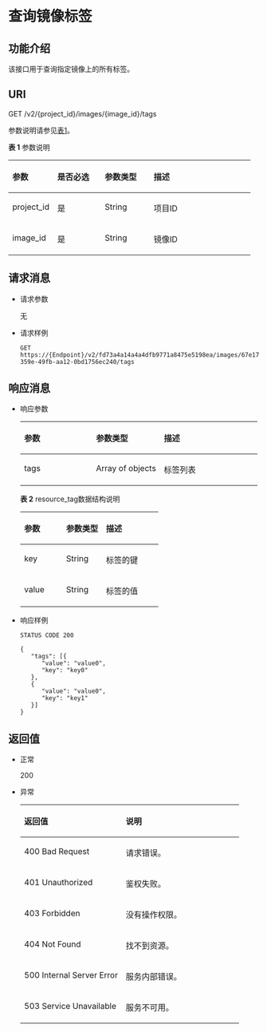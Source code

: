 # 查询镜像标签<a name="ims_03_0620"></a>

## 功能介绍<a name="section9600505183747"></a>

该接口用于查询指定镜像上的所有标签。

## URI<a name="section26015555183747"></a>

GET /v2/\{project\_id\}/images/\{image\_id\}/tags

参数说明请参见[表1](#table16231211183747)。

**表 1**  参数说明

<a name="table16231211183747"></a>
<table><thead align="left"><tr id="row34211813183747"><th class="cellrowborder" valign="top" width="18.558144185581448%" id="mcps1.2.5.1.1"><p id="p19693454183747"><a name="p19693454183747"></a><a name="p19693454183747"></a>参数</p>
</th>
<th class="cellrowborder" valign="top" width="19.588041195880415%" id="mcps1.2.5.1.2"><p id="p51665940183747"><a name="p51665940183747"></a><a name="p51665940183747"></a>是否必选</p>
</th>
<th class="cellrowborder" valign="top" width="20.207979202079798%" id="mcps1.2.5.1.3"><p id="p24191582183747"><a name="p24191582183747"></a><a name="p24191582183747"></a>参数类型</p>
</th>
<th class="cellrowborder" valign="top" width="41.64583541645836%" id="mcps1.2.5.1.4"><p id="p13361108183747"><a name="p13361108183747"></a><a name="p13361108183747"></a>描述</p>
</th>
</tr>
</thead>
<tbody><tr id="row8508000183747"><td class="cellrowborder" valign="top" width="18.558144185581448%" headers="mcps1.2.5.1.1 "><p id="p18059367183747"><a name="p18059367183747"></a><a name="p18059367183747"></a>project_id</p>
</td>
<td class="cellrowborder" valign="top" width="19.588041195880415%" headers="mcps1.2.5.1.2 "><p id="p53522643183747"><a name="p53522643183747"></a><a name="p53522643183747"></a>是</p>
</td>
<td class="cellrowborder" valign="top" width="20.207979202079798%" headers="mcps1.2.5.1.3 "><p id="p40366860183747"><a name="p40366860183747"></a><a name="p40366860183747"></a>String</p>
</td>
<td class="cellrowborder" valign="top" width="41.64583541645836%" headers="mcps1.2.5.1.4 "><p id="p48490233183747"><a name="p48490233183747"></a><a name="p48490233183747"></a>项目ID</p>
</td>
</tr>
<tr id="row33758919183747"><td class="cellrowborder" valign="top" width="18.558144185581448%" headers="mcps1.2.5.1.1 "><p id="p50117918183747"><a name="p50117918183747"></a><a name="p50117918183747"></a>image_id</p>
</td>
<td class="cellrowborder" valign="top" width="19.588041195880415%" headers="mcps1.2.5.1.2 "><p id="p33019549183747"><a name="p33019549183747"></a><a name="p33019549183747"></a>是</p>
</td>
<td class="cellrowborder" valign="top" width="20.207979202079798%" headers="mcps1.2.5.1.3 "><p id="p57337837183747"><a name="p57337837183747"></a><a name="p57337837183747"></a>String</p>
</td>
<td class="cellrowborder" valign="top" width="41.64583541645836%" headers="mcps1.2.5.1.4 "><p id="p13853238183747"><a name="p13853238183747"></a><a name="p13853238183747"></a>镜像ID</p>
</td>
</tr>
</tbody>
</table>

## 请求消息<a name="section57570279183747"></a>

-   请求参数

    无

-   请求样例

    ```
    GET https://{Endpoint}/v2/fd73a4a14a4a4dfb9771a8475e5198ea/images/67e17426-359e-49fb-aa12-0bd1756ec240/tags
    ```


## 响应消息<a name="section29913939183747"></a>

-   响应参数

    <a name="table39040786183747"></a>
    <table><thead align="left"><tr id="row55439147183747"><th class="cellrowborder" valign="top" width="30.25302530253025%" id="mcps1.1.4.1.1"><p id="p61385912183747"><a name="p61385912183747"></a><a name="p61385912183747"></a>参数</p>
    </th>
    <th class="cellrowborder" valign="top" width="28.642864286428644%" id="mcps1.1.4.1.2"><p id="p32677523183747"><a name="p32677523183747"></a><a name="p32677523183747"></a>参数类型</p>
    </th>
    <th class="cellrowborder" valign="top" width="41.1041104110411%" id="mcps1.1.4.1.3"><p id="p29633713183747"><a name="p29633713183747"></a><a name="p29633713183747"></a>描述</p>
    </th>
    </tr>
    </thead>
    <tbody><tr id="row51520592183747"><td class="cellrowborder" valign="top" width="30.25302530253025%" headers="mcps1.1.4.1.1 "><p id="p12418456183747"><a name="p12418456183747"></a><a name="p12418456183747"></a>tags</p>
    </td>
    <td class="cellrowborder" valign="top" width="28.642864286428644%" headers="mcps1.1.4.1.2 "><p id="p7330880183747"><a name="p7330880183747"></a><a name="p7330880183747"></a>Array of objects</p>
    </td>
    <td class="cellrowborder" valign="top" width="41.1041104110411%" headers="mcps1.1.4.1.3 "><p id="p56930417183747"><a name="p56930417183747"></a><a name="p56930417183747"></a>标签列表</p>
    </td>
    </tr>
    </tbody>
    </table>

    **表 2**  resource\_tag数据结构说明

    <a name="table47961066183747"></a>
    <table><thead align="left"><tr id="row12649451183747"><th class="cellrowborder" valign="top" width="30.4%" id="mcps1.2.4.1.1"><p id="p17972593183747"><a name="p17972593183747"></a><a name="p17972593183747"></a>参数</p>
    </th>
    <th class="cellrowborder" valign="top" width="28.88%" id="mcps1.2.4.1.2"><p id="p7914788183747"><a name="p7914788183747"></a><a name="p7914788183747"></a>参数类型</p>
    </th>
    <th class="cellrowborder" valign="top" width="40.72%" id="mcps1.2.4.1.3"><p id="p37118112183747"><a name="p37118112183747"></a><a name="p37118112183747"></a>描述</p>
    </th>
    </tr>
    </thead>
    <tbody><tr id="row53777129183747"><td class="cellrowborder" valign="top" width="30.4%" headers="mcps1.2.4.1.1 "><p id="p60980198183747"><a name="p60980198183747"></a><a name="p60980198183747"></a>key</p>
    </td>
    <td class="cellrowborder" valign="top" width="28.88%" headers="mcps1.2.4.1.2 "><p id="p55145502183747"><a name="p55145502183747"></a><a name="p55145502183747"></a>String</p>
    </td>
    <td class="cellrowborder" valign="top" width="40.72%" headers="mcps1.2.4.1.3 "><p id="p37600681183747"><a name="p37600681183747"></a><a name="p37600681183747"></a>标签的键</p>
    </td>
    </tr>
    <tr id="row2861810183747"><td class="cellrowborder" valign="top" width="30.4%" headers="mcps1.2.4.1.1 "><p id="p30480075183747"><a name="p30480075183747"></a><a name="p30480075183747"></a>value</p>
    </td>
    <td class="cellrowborder" valign="top" width="28.88%" headers="mcps1.2.4.1.2 "><p id="p62466949183747"><a name="p62466949183747"></a><a name="p62466949183747"></a>String</p>
    </td>
    <td class="cellrowborder" valign="top" width="40.72%" headers="mcps1.2.4.1.3 "><p id="p26658103183747"><a name="p26658103183747"></a><a name="p26658103183747"></a>标签的值</p>
    </td>
    </tr>
    </tbody>
    </table>


-   响应样例

    ```
    STATUS CODE 200
    ```

    ```
    {
       "tags": [{
          "value": "value0",
          "key": "key0"
       },
       {
          "value": "value0",
          "key": "key1"
       }]
    }
    ```


## 返回值<a name="section39295631183747"></a>

-   正常

    200

-   异常

    <a name="table37923619183747"></a>
    <table><thead align="left"><tr id="row63239554183747"><th class="cellrowborder" valign="top" width="46.46%" id="mcps1.1.3.1.1"><p id="p22130264183747"><a name="p22130264183747"></a><a name="p22130264183747"></a>返回值</p>
    </th>
    <th class="cellrowborder" valign="top" width="53.54%" id="mcps1.1.3.1.2"><p id="p47720966183747"><a name="p47720966183747"></a><a name="p47720966183747"></a>说明</p>
    </th>
    </tr>
    </thead>
    <tbody><tr id="row40193077183747"><td class="cellrowborder" valign="top" width="46.46%" headers="mcps1.1.3.1.1 "><p id="p34413837183747"><a name="p34413837183747"></a><a name="p34413837183747"></a>400 Bad Request</p>
    </td>
    <td class="cellrowborder" valign="top" width="53.54%" headers="mcps1.1.3.1.2 "><p id="p36057397183747"><a name="p36057397183747"></a><a name="p36057397183747"></a>请求错误。</p>
    </td>
    </tr>
    <tr id="row56081118183747"><td class="cellrowborder" valign="top" width="46.46%" headers="mcps1.1.3.1.1 "><p id="p46276738183747"><a name="p46276738183747"></a><a name="p46276738183747"></a>401 Unauthorized</p>
    </td>
    <td class="cellrowborder" valign="top" width="53.54%" headers="mcps1.1.3.1.2 "><p id="p57428298183747"><a name="p57428298183747"></a><a name="p57428298183747"></a>鉴权失败。</p>
    </td>
    </tr>
    <tr id="row47092639183747"><td class="cellrowborder" valign="top" width="46.46%" headers="mcps1.1.3.1.1 "><p id="p56407449183747"><a name="p56407449183747"></a><a name="p56407449183747"></a>403 Forbidden</p>
    </td>
    <td class="cellrowborder" valign="top" width="53.54%" headers="mcps1.1.3.1.2 "><p id="p5600684183747"><a name="p5600684183747"></a><a name="p5600684183747"></a>没有操作权限。</p>
    </td>
    </tr>
    <tr id="row50406158183747"><td class="cellrowborder" valign="top" width="46.46%" headers="mcps1.1.3.1.1 "><p id="p56366968183747"><a name="p56366968183747"></a><a name="p56366968183747"></a>404 Not Found</p>
    </td>
    <td class="cellrowborder" valign="top" width="53.54%" headers="mcps1.1.3.1.2 "><p id="p2321678183747"><a name="p2321678183747"></a><a name="p2321678183747"></a>找不到资源。</p>
    </td>
    </tr>
    <tr id="row20895110183747"><td class="cellrowborder" valign="top" width="46.46%" headers="mcps1.1.3.1.1 "><p id="p14782346183747"><a name="p14782346183747"></a><a name="p14782346183747"></a>500 Internal Server Error</p>
    </td>
    <td class="cellrowborder" valign="top" width="53.54%" headers="mcps1.1.3.1.2 "><p id="p56519407183747"><a name="p56519407183747"></a><a name="p56519407183747"></a>服务内部错误。</p>
    </td>
    </tr>
    <tr id="row38912621183747"><td class="cellrowborder" valign="top" width="46.46%" headers="mcps1.1.3.1.1 "><p id="p64914630183747"><a name="p64914630183747"></a><a name="p64914630183747"></a>503 Service Unavailable</p>
    </td>
    <td class="cellrowborder" valign="top" width="53.54%" headers="mcps1.1.3.1.2 "><p id="p23593683183747"><a name="p23593683183747"></a><a name="p23593683183747"></a>服务不可用。</p>
    </td>
    </tr>
    </tbody>
    </table>


